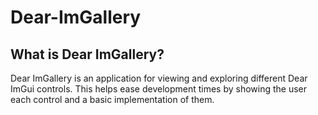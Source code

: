 # Dear-ImGallery


## What is Dear ImGallery?
Dear ImGallery is an application for viewing and exploring different Dear ImGui controls. This helps ease development times by showing the user each control and a basic implementation of them.
